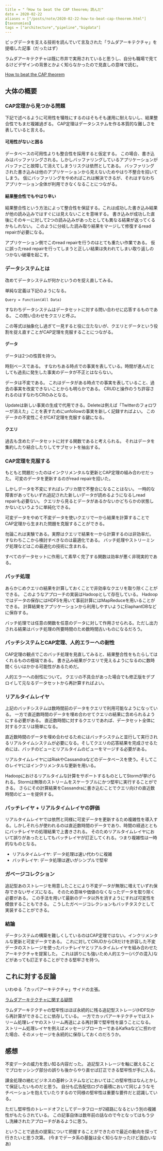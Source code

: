 ```yaml
---
title = "「How to beat the CAP theorem」読んだ"
date = 2020-02-22
aliases = ["/posts/note/2020-02-22-how-to-beat-cap-theorem.html"]
[taxonomies]
tags = ["architecture","pipeline","bigdata"]
---
```


ビッグデータを支える技術を読んでいて言及された「ラムダアーキテクチャ」を提唱した記事（だったはず）

ラムダアーキテクチャは既に市井で実用されていると思うし、自分も職場で見てるけどデザインの背景とかよく知らなかったので見直しの意味で読む。

[How to beat the CAP theorem](http://nathanmarz.com/blog/how-to-beat-the-cap-theorem.html)

## 大体の概要

### CAP定理から見つかる問題

下記で述べるように可用性を犠牲にするのはそもそも運用に耐えないし、結果整合性でもまだ複雑過ぎる。
CAP定理はデータシステムを作る本質的な難しさを表していると言える。

#### 可用性がないと困る

データベースの可用性よりも整合性を採用すると仮定する。
この場合、書き込みはバッファリングされる。しかしバッファリングしているアプリケーションがバッファごと故障して消えてしまうリスクは依然としてある。
バッファリングされた書き込みは他のアプリケーションから見えないためやはり不整合を招いてしまう。
仮にバッファリングをやめればこれは解決できるが、それはすなわちアプリケーション全体が利用できなくなることにつながる。

#### 結果整合性でもやはり辛い

結果整合性という方法によって整合性を保証する。これは成功した書き込み結果が他の読み込みではすぐには見えないことを意味する。
書き込みが成功した直後にそのキーに対して2つの読み込みがあったとしても異なる結果が返ってくるかもしれない。
このように分岐した読み取り結果をマージして修復するread repairが必要になる。

アプリケーション側でこのread repairを行うのはとても重たい作業である。
仮に誤ったread repairを行ってしまうと正しい結果は失われてしまい取り返しのつかない破壊を起こす。

### データシステムとは

改めてデータシステムが何かというのを捉え直してみる。

単純な定義は下記のようになる。

```
Query = Function(All Data)
```

すなわちデータシステムはデータセットに対する問い合わせに応答するものである。
この問い合わせをクエリと呼ぶ。

この等式は抽象化し過ぎて一見すると役に立たないが、クエリとデータという役割を捉え直すことがCAP定理を克服することにつながる。

#### データ

データは2つの性質を持つ。

時刻ベースである。
すなわちある時点での事実を表している。時間が進んだとしても過去に発生した事実のデータが不正とはならない。

データは不変である。
これはデータがある時点での事実を表していること、過去の事実を改変できないことからも明らかである。
CRUDと操作のうち許容されるのはすなわちCRのみとなる。

Updateは新しい事実の生成で代用できる。Deleteは例えば「Twitterのフォロワーが消えた」ことを表すためにunfollowの事実を新しく記録すればよい。
このデータの不変性こそがCAT定理を克服する鍵になる。

#### クエリ

過去も含めたデータセットに対する関数であると考えられる。
それはデータを集約したり結合したりしてサブセットを抽出する。

### CAP定理を克服する

もともと問題だったのはインクリメンタルな更新とCAP定理の組み合わせだった。
可変のデータを更新するのがread repairを招いた。

しかしデータを不変にすればレプリカ間で不整合になることはない。
一時的な障害があってもいずれ追記された新しいデータが読めるようになるしread repairも必要ない。
クエリから見るとデータがあるかないかどちらかの状態しかないというように単純化できる。

可変データをやめて不変データを使いクエリで一から結果を計算することでCAP定理から生まれた問題を克服することができる。

勿論これは実験である。実際はクエリで結果を一から計算するのは非効率だ。
すなわちここから検討すべきなのは最適化である。
バッチ処理やストリーミング処理などはこの最適化の技術に含まれる。

すべてのデータセットに作用して素早く完了する関数は効率が悪く非現実的である。

### バッチ処理

あらかじめクエリの結果を計算しておくことで非効率なクエリを取り除くことができる。
このようなアプローチの実装はHadoopとして存在している。
Hadoopではデータの保存にはHDFSを用いて事前計算にはMapReduceを用いることができる。
計算結果をアプリケーションから利用しやすいようにElaphantDBなどに保存する。

バッチ処理では任意の関数を任意のデータに対して作用させられる。ただし出力される結果はバッチ処理の所要時間のため数時間古いものになるだろう。

### バッチシステムとCAP定理、人的エラーへの耐性

CAP定理の観点でこのバッチ処理を見直してみると、結果整合性をもたらしてはくれるものの極端である。
書き込み結果がクエリで見えるようになるのに数時間くらいはかかる可能性があるためだ。

人的エラーへの耐性について。
クエリの不具合があった場合でも修正版をデプロイして元なるデータセットから再計算すればよい。

### リアルタイムレイヤ

上記のバッチシステムは数時間前のデータをクエリで利用可能なようになっている。
一方で直近数時間のデータを埋め合わせてクエリの結果に含められるようにする必要がある。
直近数時間に対するクエリであれば、データセット全体に対するクエリは簡単になる。

直近数時間のデータを埋め合わせるためにはバッチシステムと並行して実行されるリアルタイムシステムが必要になる。そしてクエリの応答結果を完成させるためには、バッチのビューとリアルタイムのビューをマージする必要がある。

リアルタイムレイヤにはRiakやCassandraなどのデータベースを使う。そしてこのレイヤにはインクリメンタルな更新を用いる。

Hadoopにおけるリアルタイムな計算をサポートするものとしてStormが挙げられる。Stormは無限のストリームをスケーラブルにかつ堅牢に実行することができる。
さらにその計算結果をCassandraに書き込むことでクエリ向けの直近数時間のビューを提供する。

### バッチレイヤ + リアルタイムレイヤの評価

リアルタイムレイヤでは依然と同様に可変データを更新するため複雑性を導入する。しかしそれらが使われるのは直近数時間のデータであり、時間の経過とともにバッチレイヤの処理結果で上書きされる。
そのためリアルタイムレイヤにおいて誤りがあったとしてもバッチレイヤが訂正してくれる。つまり複雑性は一時的なものとなる。

- リアルタイムレイヤ: データ処理は速い代わりに複雑
- バッチレイヤ: データ処理は遅いがシンプルで堅牢

### ガベージコレクション

追記型あのストレージを用意したことにより不変データが無限に増えていずれ保存できないサイズになる。
そのため意味や価値のなくなったデータを取り除く必要がある。
この手法を用いて最新のデータ以外を消すようにすれば可変性を模倣することもできる。
こうしたガベージコレクションもバッチタスクとして実装することができる。

### 結論

データシステムの構築を難しくしているのはCAP定理ではない。インクリメンタルな更新と可変データである。
これに対してCRUDからCRだけを許容した不変データのストレージを使ったバッチレイヤとリアルタイムレイヤを組み合わせたアーキテクチャを提案した。
これは誤りにも強いため人的エラー(バグの混入)などがあっても訂正することができる堅牢さを持つ。

## これに対する反論

いわゆる「カッパアーキテクチャ」サイドの主張。

[ラムダアーキテクチャに関する疑問](https://www.infoq.com/jp/news/2014/09/lambda-architecture-questions/)

ラムダアーキテクチャの堅牢性はほぼ永続的に残る追記型ストレージ(HDFS)から再計算ができることに依存している。
一方でカッパアーキテクチャではストリーム処理レイヤのストリーム再送による再計算で堅牢性を謳うことになる。
ストリーム処理レイヤを例えばメッセージブローカーであるKafkaなどに担わせた場合、そのメッセージを永続的に保存しておくのだろうか。

## 感想

不変データの威力を思い知る内容だった。
追記型ストレージを軸に据えることでプロセッシング部分の誤りも後からやり直せば訂正できる堅牢性が手に入る。

課金処理の絡むビジネスの基幹システムなどにおいてはこの堅牢性はなんとかして保証したいものだと思う。
自分も広告配信ログの蓄積において同じようなモチベーションを抱えていたりするので同様の堅牢性は重要な要件だと認識している。

ただし堅牢性のトレードオフとしてデータフローが2経路になるという別の複雑性がもたらされている。
この記事自体は数年前の話なので今となってはもう少し洗練されたアプローチがあるように思う。

ということで過去の提案について把握することができたので最近の動向を探って行きたいと思う次第。
(今までデータ系の基盤は全く知らなかったけど面白いなあ)
